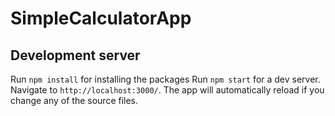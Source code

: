# SimpleCalculatorApp

## Development server
Run `npm install` for installing the packages
Run `npm start` for a dev server. Navigate to `http://localhost:3000/`. The app will automatically reload if you change any of the source files.



